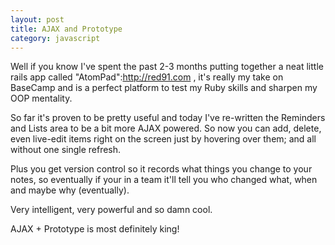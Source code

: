 ```yaml
---
layout: post
title: AJAX and Prototype
category: javascript
---
```


Well if you know I've spent the past 2-3 months putting together a neat little rails app called "AtomPad":http://red91.com , it's really my take on BaseCamp and is a perfect platform to test my Ruby skills and sharpen my OOP mentality.

So far it's proven to be pretty useful and today I've re-written the Reminders and Lists area to be a bit more AJAX powered.  So now you can add, delete, even live-edit items right on the screen just by hovering over them; and all without one single refresh.

Plus you get version control so it records what things you change to your notes, so eventually if your in a team it'll tell you who changed what, when and maybe why (eventually).

Very intelligent, very powerful and so damn cool.

AJAX + Prototype is most definitely king!
